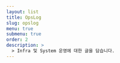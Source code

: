 ```yaml
---
layout: list
title: OpsLog
slug: opslog
menu: true
submenu: true
order: 2
description: >
  > Infra 및 System 운영에 대한 글을 담습니다.
---
```

